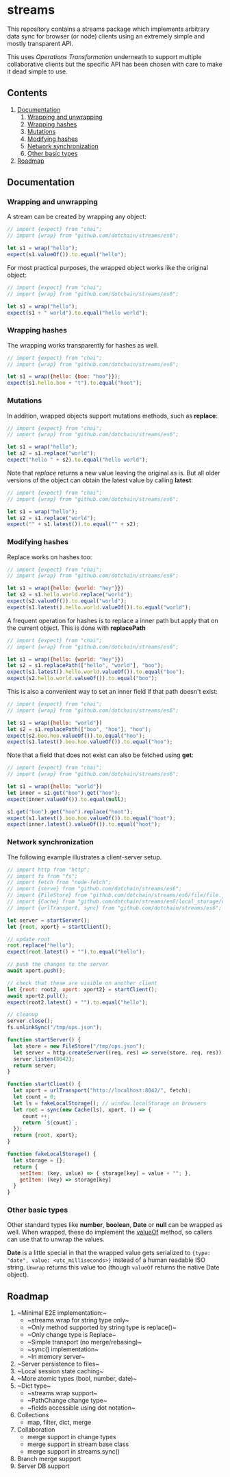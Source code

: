 # streams

This repository contains a streams package which implements arbitrary
data sync for browser (or node) clients using an extremely simple and
mostly transparent API.

This uses *Operations Transformation* underneath to support multiple
collaborative clients but the specific API has been chosen with care
to make it dead simple to use.

## Contents
1. [Documentation](#documentation)
    1. [Wrapping and unwrapping](#wrapping-and-unwrapping)
    2. [Wrapping hashes](#wrapping-hashes)
    3. [Mutations](#mutations)
    4. [Modifying hashes](#modifying-hashes)
    5. [Network synchronization](#network-synchronization)
    6. [Other basic types](#other-basic-types)
2. [Roadmap](#roadmap)

## Documentation

### Wrapping and unwrapping

A stream can be created by wrapping any object:

```js
// import {expect} from "chai";
// import {wrap} from "github.com/dotchain/streams/es6";

let s1 = wrap("hello");
expect(s1.valueOf()).to.equal("hello");
```

For most practical purposes, the wrapped object works like the original object:

```js
// import {expect} from "chai";
// import {wrap} from "github.com/dotchain/streams/es6";

let s1 = wrap("hello");
expect(s1 + " world").to.equal("hello world");
```

### Wrapping hashes

The wrapping works transparently for hashes as well.

```js
// import {expect} from "chai";
// import {wrap} from "github.com/dotchain/streams/es6";

let s1 = wrap({hello: {boo: "hoo"}});
expect(s1.hello.boo + "t").to.equal("hoot");
```

### Mutations

In addition, wrapped objects support mutations methods, such as **replace**:

```js
// import {expect} from "chai";
// import {wrap} from "github.com/dotchain/streams/es6";

let s1 = wrap("hello");
let s2 = s1.replace("world");
expect("hello " + s2).to.equal("hello world");
```

Note that *replace* returns a new value leaving the original as is.
But all older versions of the object can obtain the latest value by
calling **latest**:

```js
// import {expect} from "chai";
// import {wrap} from "github.com/dotchain/streams/es6";

let s1 = wrap("hello");
let s2 = s1.replace("world");
expect("" + s1.latest()).to.equal("" + s2);
```

### Modifying hashes

Replace works on hashes too:

```js
// import {expect} from "chai";
// import {wrap} from "github.com/dotchain/streams/es6";

let s1 = wrap({hello: {world: "hey"}})
let s2 = s1.hello.world.replace("world");
expect(s2.valueOf()).to.equal("world");
expect(s1.latest().hello.world.valueOf()).to.equal("world");
```

A frequent operation for hashes is to replace a inner path but apply
that on the current object. This is done with **replacePath**

```js
// import {expect} from "chai";
// import {wrap} from "github.com/dotchain/streams/es6";

let s1 = wrap({hello: {world: "hey"}})
let s2 = s1.replacePath(["hello", "world"], "boo");
expect(s1.latest().hello.world.valueOf()).to.equal("boo");
expect(s2.hello.world.valueOf()).to.equal("boo");
```

This is also a convenient way to set an inner field if that path doesn't exist:

```js
// import {expect} from "chai";
// import {wrap} from "github.com/dotchain/streams/es6";

let s1 = wrap({hello: "world"})
let s2 = s1.replacePath(["boo", "hoo"], "hoo");
expect(s2.boo.hoo.valueOf()).to.equal("hoo");
expect(s1.latest().boo.hoo.valueOf()).to.equal("hoo");
```

Note that a field that does not exist can also be fetched using **get**:

```js
// import {expect} from "chai";
// import {wrap} from "github.com/dotchain/streams/es6";

let s1 = wrap({hello: "world"})
let inner = s1.get("boo").get("hoo");
expect(inner.valueOf()).to.equal(null);

s1.get("boo").get("hoo").replace("hoot");
expect(s1.latest().boo.hoo.valueOf()).to.equal("hoot");
expect(inner.latest().valueOf()).to.equal("hoot");
```

### Network synchronization

The following example illustrates a client-server setup.

```js
// import http from "http";
// import fs from "fs";
// import fetch from "node-fetch";
// import {serve} from "github.com/dotchain/streams/es6";
// import {FileStore} from "github.com/dotchain/streams/es6/file/file.js";
// import {Cache} from "github.com/dotchain/streams/es6/local_storage/cache.js";
// import {urlTransport, sync} from "github.com/dotchain/streams/es6";

let server = startServer();
let {root, xport} = startClient();

// update root
root.replace("hello");
expect(root.latest() + "").to.equal("hello");

// push the changes to the server
await xport.push();

// check that these are visible on another client
let {root: root2, xport: xport2} = startClient();
await xport2.pull();
expect(root2.latest() + "").to.equal("hello");

// cleanup
server.close();
fs.unlinkSync("/tmp/ops.json");

function startServer() {
  let store = new FileStore("/tmp/ops.json");
  let server = http.createServer((req, res) => serve(store, req, res));
  server.listen(8042);
  return server;
}

function startClient() {
  let xport = urlTransport("http://localhost:8042/", fetch);
  let count = 0;
  let ls = fakeLocalStorage(); // window.localStorage on browsers
  let root = sync(new Cache(ls), xport, () => {
     count ++;
     return `${count}`;
  });
  return {root, xport};
}

function fakeLocalStorage() {
  let storage = {};
  return {
    setItem: (key, value) => { storage[key] = value + ""; },
    getItem: (key) => storage[key]
  }
}

```

### Other basic types

Other standard types like **number**, **boolean**, **Date** or
**null** can be wrapped as well.  When wrapped, these do implement the
[valueOf](https://developer.mozilla.org/en-US/docs/Web/JavaScript/Reference/Global_Objects/Object/valueOf)
method, so callers can use that to unwrap the values.

**Date** is a little special in that the wrapped value gets serialized
to `{type: "date", value: <utc_milliseconds>}` instead of a human
readable ISO string.  `Unwrap` returns this value too (though
`valueOf` returns the native Date object).

## Roadmap

1. ~Minimal E2E implementation:~
    - ~streams.wrap for string type only~
    - ~Only method supported by string type is replace()~
    - ~Only change type is Replace~
    - ~Simple transport (no merge/rebasing)~
    - ~sync() implementation~
    - ~In memory server~
2. ~Server persistence to files~
3. ~Local session state caching~
4. ~More atomic types (bool, number, date)~
5. ~Dict type~
    - ~streams.wrap support~
    - ~PathChange change type~
    - ~fields accessible using dot notation~
7. Collections
    - map, filter, dict, merge
6. Collaboration
    - merge support in change types
    - merge support in stream base class
    - merge support in streams.sync()
7. Branch merge support
8. Server DB support

